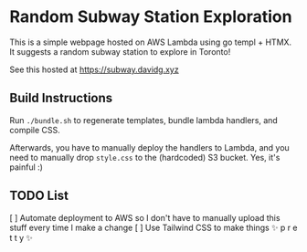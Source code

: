 # Random Subway Station Exploration

This is a simple webpage hosted on AWS Lambda using go templ + HTMX. It suggests a random subway station to explore in Toronto!

See this hosted at https://subway.davidg.xyz

## Build Instructions
Run `./bundle.sh` to regenerate templates, bundle lambda handlers, and compile CSS. 

Afterwards, you have to manually deploy the handlers to Lambda, and you need to manually drop `style.css` to the (hardcoded) S3 bucket. Yes, it's painful :)

## TODO List
[ ] Automate deployment to AWS so I don't have to manually upload this stuff every time I make a change
[ ] Use Tailwind CSS to make things ✨ p r e t t y ✨
